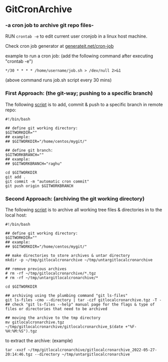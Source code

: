 # GitCronArchive
### -a cron job to archive git repo files-

RUN `crontab -e` to edit current user cronjob in a linux host machine.

Check cron job generator at [generateit.net/cron-job](https://www.generateit.net/cron-job/)

example to run a cron job: (add the following command after executing "crontab -e")

`*/30 * * * * /home/username/job.sh > /dev/null 2>&1`

(above command runs job.sh script every 30 mins)





### First Approach: (the git-way; pushing to a specific branch)

The following [script](https://github.com/raghavendramallela/gitcronarchive/blob/main/gitcronpush.sh) is to add, commit & push to a specific branch in remote repo:

```
#!/bin/bash

## define git working directory:
$GITWORKDIR=""
## example:
## $GITWORKDIR="/home/centos/mygit/"

## define git branch:
$GITWORKBRANCH=""
## example:
## $GITWORKBRANCH="raghu"

cd $GITWORKDIR
git add .
git commit -m "automatic cron commit"
git push origin $GITWORKBRANCH

```

### Second Approach: (archiving the git working directory)

The following [script](https://github.com/raghavendramallela/gitcronarchive/blob/main/gitcronarchive.sh) is to archive all working tree files & directories in to the local host:


```
#!/bin/bash

## define git working directory:
$GITWORKDIR=""
## example:
## $GITWORKDIR="/home/centos/mygit/"

## make directories to store archives & untar directory
mkdir -p ~/tmp/gitlocalcronarchive ~/tmp/untargitlocalcronarchive

## remove previous archives
# rm -rf ~/tmp/gitlocalcronarchive/*.tgz
# rm -rf ~/tmp/untargitlocalcronarchive/*

cd $GITWORKDIR

## archiving using the plumbing command "git ls-files"
git ls-files -cmo --directory | tar -czf gitlocalcronarchive.tgz -T -
## check "git ls-files --help" manual page for the flags & type of files or directories that need to be archived

## moving the archive to the tmp directory
mv gitlocalcronarchive.tgz ~/tmp/gitlocalcronarchive/gitlocalcronarchive_$(date +"%F-%H:%M:%S").tgz
```

to extract the archive: (example)

`tar -xvzf ~/tmp/gitlocalcronarchive/gitlocalcronarchive_2022-05-27-20:14:46.tgz --directory ~/tmp/untargitlocalcronarchive`
